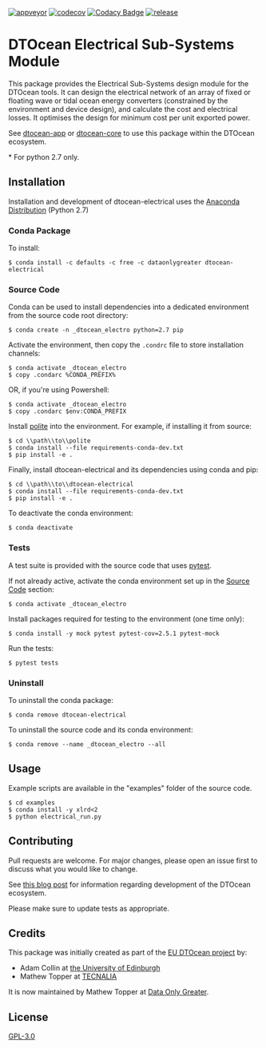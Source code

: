 [![appveyor](https://ci.appveyor.com/api/projects/status/github/DTOcean/dtocean-electrical?branch=master&svg=true)](https://ci.appveyor.com/project/DTOcean/dtocean-electrical)
[![codecov](https://codecov.io/gh/DTOcean/dtocean-electrical/branch/master/graph/badge.svg)](https://codecov.io/gh/DTOcean/dtocean-electrical)
[![Codacy Badge](https://app.codacy.com/project/badge/Grade/4019b8db936047febb98c2955474b100)](https://www.codacy.com/gh/DTOcean/dtocean-electrical/dashboard?utm_source=github.com&amp;utm_medium=referral&amp;utm_content=DTOcean/dtocean-electrical&amp;utm_campaign=Badge_Grade)
[![release](https://img.shields.io/github/release/DTOcean/dtocean-electrical.svg)](https://github.com/DTOcean/dtocean-electrical/releases/latest)

# DTOcean Electrical Sub-Systems Module

This package provides the Electrical Sub-Systems design module for the DTOcean 
tools. It can design the electrical network of an array of fixed or floating 
wave or tidal ocean energy converters (constrained by the environment and 
device design), and calculate the cost and electrical losses. It optimises the 
design for minimum cost per unit exported power. 

See [dtocean-app](https://github.com/DTOcean/dtocean-app) or [dtocean-core](
https://github.com/DTOcean/dtocean-app) to use this package within the DTOcean
ecosystem.

\* For python 2.7 only.

## Installation

Installation and development of dtocean-electrical uses the [Anaconda 
Distribution](https://www.anaconda.com/distribution/) (Python 2.7)

### Conda Package

To install:

```
$ conda install -c defaults -c free -c dataonlygreater dtocean-electrical
```

### Source Code

Conda can be used to install dependencies into a dedicated environment from
the source code root directory:

```
$ conda create -n _dtocean_electro python=2.7 pip
```

Activate the environment, then copy the `.condrc` file to store installation  
channels:

```
$ conda activate _dtocean_electro
$ copy .condarc %CONDA_PREFIX%
```

OR, if you're using Powershell:

```
$ conda activate _dtocean_electro
$ copy .condarc $env:CONDA_PREFIX
```

Install [polite](https://github.com/DTOcean/polite) into the environment. For 
example, if installing it from source:

```
$ cd \\path\\to\\polite
$ conda install --file requirements-conda-dev.txt
$ pip install -e .
```

Finally, install dtocean-electrical and its dependencies using conda and pip:

```
$ cd \\path\\to\\dtocean-electrical
$ conda install --file requirements-conda-dev.txt
$ pip install -e .
```

To deactivate the conda environment:

```
$ conda deactivate
```

### Tests

A test suite is provided with the source code that uses [pytest](
https://docs.pytest.org).

If not already active, activate the conda environment set up in the [Source 
Code](#source-code) section:

```
$ conda activate _dtocean_electro
```

Install packages required for testing to the environment (one time only):

```
$ conda install -y mock pytest pytest-cov=2.5.1 pytest-mock
```

Run the tests:

``` 
$ pytest tests
```

### Uninstall

To uninstall the conda package:

```
$ conda remove dtocean-electrical
```

To uninstall the source code and its conda environment:

```
$ conda remove --name _dtocean_electro --all
```

## Usage

Example scripts are available in the "examples" folder of the source code.

```
$ cd examples
$ conda install -y xlrd<2
$ python electrical_run.py
```

## Contributing

Pull requests are welcome. For major changes, please open an issue first to
discuss what you would like to change.

See [this blog post](
https://www.dataonlygreater.com/latest/professional/2017/03/09/dtocean-development-change-management/)
for information regarding development of the DTOcean ecosystem.

Please make sure to update tests as appropriate.

## Credits

This package was initially created as part of the [EU DTOcean project](
https://www.dtoceanplus.eu/About-DTOceanPlus/History) by:

*   Adam Collin at [the University of Edinburgh](https://www.ed.ac.uk/)
*   Mathew Topper at [TECNALIA](https://www.tecnalia.com)

It is now maintained by Mathew Topper at [Data Only Greater](
https://www.dataonlygreater.com/).

## License

[GPL-3.0](https://choosealicense.com/licenses/gpl-3.0/)
